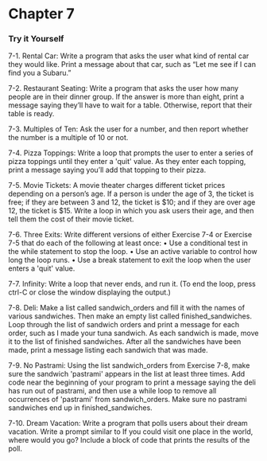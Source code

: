 # Chapter 7
### Try it Yourself


7-1. Rental Car: Write a program that asks the user what kind of rental car they
would like. Print a message about that car, such as “Let me see if I can find you
a Subaru.”

7-2. Restaurant Seating: Write a program that asks the user how many people
are in their dinner group. If the answer is more than eight, print a message saying
they’ll have to wait for a table. Otherwise, report that their table is ready.

7-3. Multiples of Ten: Ask the user for a number, and then report whether the
number is a multiple of 10 or not.

7-4. Pizza Toppings: Write a loop that prompts the user to enter a series of
pizza toppings until they enter a 'quit' value. As they enter each topping,
print a message saying you’ll add that topping to their pizza.

7-5. Movie Tickets: A movie theater charges different ticket prices depending on
a person’s age. If a person is under the age of 3, the ticket is free; if they are
between 3 and 12, the ticket is $10; and if they are over age 12, the ticket is
$15. Write a loop in which you ask users their age, and then tell them the cost
of their movie ticket.

7-6. Three Exits: Write different versions of either Exercise 7-4 or Exercise 7-5
that do each of the following at least once:
• Use a conditional test in the while statement to stop the loop.
• Use an active variable to control how long the loop runs.
• Use a break statement to exit the loop when the user enters a 'quit' value.

7-7. Infinity: Write a loop that never ends, and run it. (To end the loop, press
ctrl-C or close the window displaying the output.)

7-8. Deli: Make a list called sandwich_orders and fill it with the names of various sandwiches. Then make an empty list called finished_sandwiches. Loop
through the list of sandwich orders and print a message for each order, such
as I made your tuna sandwich. As each sandwich is made, move it to the list
of finished sandwiches. After all the sandwiches have been made, print a
message listing each sandwich that was made.

7-9. No Pastrami: Using the list sandwich_orders from Exercise 7-8, make sure
the sandwich 'pastrami' appears in the list at least three times. Add code
near the beginning of your program to print a message saying the deli has
run out of pastrami, and then use a while loop to remove all occurrences of
'pastrami' from sandwich_orders. Make sure no pastrami sandwiches end up
in finished_sandwiches.

7-10. Dream Vacation: Write a program that polls users about their dream vacation.
Write a prompt similar to If you could visit one place in the world, where
would you go? Include a block of code that prints the results of the poll.
